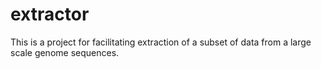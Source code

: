 extractor
=========
This is a project for facilitating extraction of a subset of data from a large scale genome sequences.

